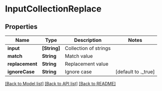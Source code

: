# InputCollectionReplace

## Properties
Name | Type | Description | Notes
------------ | ------------- | ------------- | -------------
**input** | **[String]** | Collection of strings | 
**match** | **String** | Match value | 
**replacement** | **String** | Replacement value | 
**ignoreCase** | **String** | Ignore case | [default to ._true]

[[Back to Model list]](../README.md#documentation-for-models) [[Back to API list]](../README.md#documentation-for-api-endpoints) [[Back to README]](../README.md)


